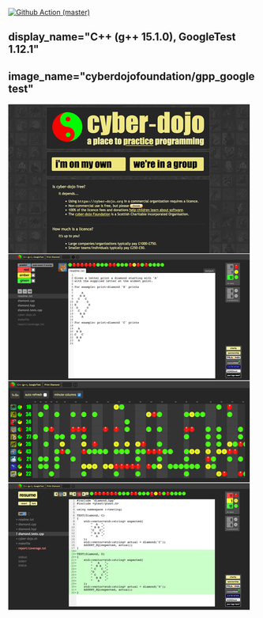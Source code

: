 [![Github Action (master)](https://github.com/cyber-dojo-languages/gplusplus-googletest/actions/workflows/main.yml/badge.svg)](https://github.com/cyber-dojo-languages/gplusplus-googletest/actions)

## display_name="C++ (g++ 15.1.0), GoogleTest 1.12.1"
## image_name="cyberdojofoundation/gpp_googletest"

![cyber-dojo.org home page](https://github.com/cyber-dojo/cyber-dojo/blob/master/shared/home_page_snapshot.png)